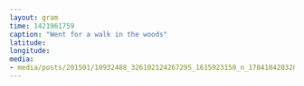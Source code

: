 ```yaml
---
layout: gram
time: 1421961759
caption: "Went for a walk in the woods"
latitude: 
longitude: 
media:
- media/posts/201501/10932488_326102124267295_1615923150_n_17841842032000351.jpg
---
```

